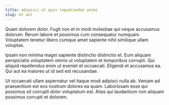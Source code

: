 ```yaml
---
title: adipisci et quis repudiandae animi
slug: et aut
---
```


Quam dolorem dolor. Fugit non et in modi molestiae qui neque accusamus dolorum. Rerum labore et possimus cum consequatur numquam. Voluptatem tenetur libero cumque amet sapiente nihil similique ullam voluptas.

Ipsam non minima magni sapiente distinctio distinctio et. Eum aliquam perspiciatis voluptatem omnis ut voluptatem et temporibus corrupti. Qui aliquid repellendus enim ut eveniet et occaecati. Eligendi et accusamus ea. Qui aut ea maiores ut id sed est recusandae.

Ut occaecati ullam aspernatur vel itaque modi adipisci nulla ab. Veniam ad praesentium est eos nostrum dolores ea quam. Laboriosam esse qui possimus sit corrupti dolor voluptatum est. Alias qui laudantium non aliquam possimus corrupti et dolorem.
